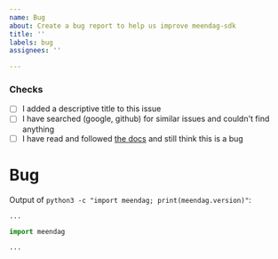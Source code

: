 ```yaml
---
name: Bug
about: Create a bug report to help us improve meendag-sdk
title: ''
labels: bug
assignees: ''

---
```


### Checks

* [ ] I added a descriptive title to this issue
* [ ] I have searched (google, github) for similar issues and couldn't find anything
* [ ] I have read and followed [the docs](https://github.com/TheAwiteb/meendag/blob/master/README.md) and still think this is a bug

# Bug

Output of `python3 -c "import meendag; print(meendag.version)"`:
```
...
```

<!-- Where possible please include a self-contained code snippet describing your bug: -->

```python
import meendag

...
```
